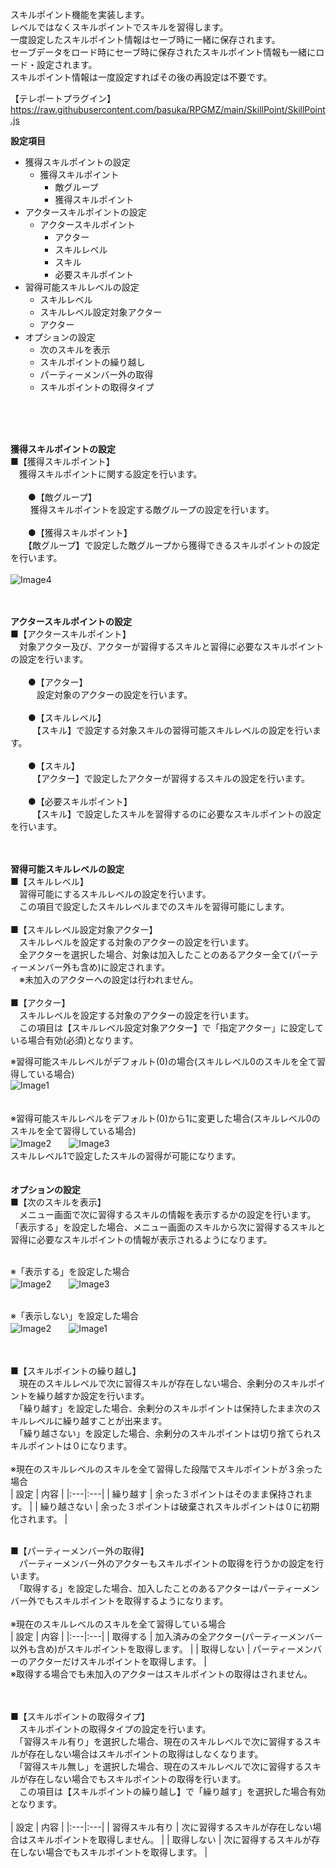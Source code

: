 スキルポイント機能を実装します。</br>
レベルではなくスキルポイントでスキルを習得します。</br>
一度設定したスキルポイント情報はセーブ時に一緒に保存されます。</br>
セーブデータをロード時にセーブ時に保存されたスキルポイント情報も一緒にロード・設定されます。</br>
スキルポイント情報は一度設定すればその後の再設定は不要です。</br>

【テレポートプラグイン】</br>
https://raw.githubusercontent.com/basuka/RPGMZ/main/SkillPoint/SkillPoint.js</br>


<B>設定項目</B></br>

- 獲得スキルポイントの設定
  - 獲得スキルポイント
    - 敵グループ
    - 獲得スキルポイント
- アクタースキルポイントの設定
  - アクタースキルポイント
    - アクター
    - スキルレベル
    - スキル
    - 必要スキルポイント
- 習得可能スキルレベルの設定
  - スキルレベル
  - スキルレベル設定対象アクター
  - アクター
- オプションの設定
  - 次のスキルを表示
  - スキルポイントの繰り越し
  - パーティーメンバー外の取得
  - スキルポイントの取得タイプ

</br>
</br>
</br>

<B>獲得スキルポイントの設定</B></br>
■【獲得スキルポイント】</br>
　獲得スキルポイントに関する設定を行います。</br>
  </br>
　　●【敵グループ】</br>
　　  獲得スキルポイントを設定する敵グループの設定を行います。</br>
      </br>
　　●【獲得スキルポイント】</br>
　　【敵グループ】で設定した敵グループから獲得できるスキルポイントの設定を行います。</br>
</br>
![Image4](/SkillPoint/image/image4.png)</br>
</br>
</br>

<B>アクタースキルポイントの設定</B></br>
■【アクタースキルポイント】</br>
　対象アクター及び、アクターが習得するスキルと習得に必要なスキルポイントの設定を行います。</br>
  </br>
　　●【アクター】</br>
　　　設定対象のアクターの設定を行います。</br>
    </br>
　　●【スキルレベル】</br>
　　　【スキル】で設定する対象スキルの習得可能スキルレベルの設定を行います。</br>
    </br>
　　●【スキル】</br>
　　　【アクター】で設定したアクターが習得するスキルの設定を行います。</br>
    </br>
　　●【必要スキルポイント】</br>
　　　【スキル】で設定したスキルを習得するのに必要なスキルポイントの設定を行います。</br>
</br>
</br>

<B>習得可能スキルレベルの設定</B></br>
■【スキルレベル】</br>
　習得可能にするスキルレベルの設定を行います。</br>
　この項目で設定したスキルレベルまでのスキルを習得可能にします。</br>
</br>
■【スキルレベル設定対象アクター】</br>
　スキルレベルを設定する対象のアクターの設定を行います。</br>
　全アクターを選択した場合、対象は加入したことのあるアクター全て(パーティーメンバー外も含め)に設定されます。</br>
　※未加入のアクターへの設定は行われません。</br>
</br>
■【アクター】</br>
　スキルレベルを設定する対象のアクターの設定を行います。</br>
　この項目は【スキルレベル設定対象アクター】で「指定アクター」に設定している場合有効(必須)となります。
 </br>

※習得可能スキルレベルがデフォルト(0)の場合(スキルレベル0のスキルを全て習得している場合)</br>
![Image1](/SkillPoint/image/image1.png)</br>
</br>
</br>
※習得可能スキルレベルをデフォルト(0)から1に変更した場合(スキルレベル0のスキルを全て習得している場合)</br>
![Image2](/SkillPoint/image/image2.png)　　![Image3](/SkillPoint/image/image3.png)</br>
スキルレベル1で設定したスキルの習得が可能になります。</br>
</br>
</br>
<B>オプションの設定</B></br>
■【次のスキルを表示】</br>
　メニュー画面で次に習得するスキルの情報を表示するかの設定を行います。</br>
 「表示する」を設定した場合、メニュー画面のスキルから次に習得するスキルと習得に必要なスキルポイントの情報が表示されるようになります。</br>
</br>

※「表示する」を設定した場合</br>
![Image2](/SkillPoint/image/image2.png)　　![Image3](/SkillPoint/image/image3.png)</br>
</br>

※「表示しない」を設定した場合</br>
![Image2](/SkillPoint/image/image2.png)　　![Image1](/SkillPoint/image/image1.png)</br>
</br>
</br>

■【スキルポイントの繰り越し】</br>
　現在のスキルレベルで次に習得スキルが存在しない場合、余剰分のスキルポイントを繰り越すか設定を行います。</br>
　「繰り越す」を設定した場合、余剰分のスキルポイントは保持したまま次のスキルレベルに繰り越すことが出来ます。</br>
　「繰り越さない」を設定した場合、余剰分のスキルポイントは切り捨てられスキルポイントは０になります。</br>
</br>
※現在のスキルレベルのスキルを全て習得した段階でスキルポイントが３余った場合 </br>
| 設定 | 内容 |
|:---|:---|
| 繰り越す | 余った３ポイントはそのまま保持されます。 |
| 繰り越さない | 余った３ポイントは破棄されスキルポイントは０に初期化されます。 |
</br>
</br>

■【パーティーメンバー外の取得】</br>
　パーティーメンバー外のアクターもスキルポイントの取得を行うかの設定を行います。</br>
　「取得する」を設定した場合、加入したことのあるアクターはパーティーメンバー外でもスキルポイントを取得するようになります。</br>
 </br>
※現在のスキルレベルのスキルを全て習得している場合 </br>
| 設定 | 内容 |
|:---|:---|
| 取得する | 加入済みの全アクター(パーティーメンバー以外も含め)がスキルポイントを取得します。 |
| 取得しない | パーティーメンバーのアクターだけスキルポイントを取得します。 |
</br>
※取得する場合でも未加入のアクターはスキルポイントの取得はされません。</br>
</br>
</br>

■【スキルポイントの取得タイプ】</br>
　スキルポイントの取得タイプの設定を行います。</br>
　「習得スキル有り」を選択した場合、現在のスキルレベルで次に習得するスキルが存在しない場合はスキルポイントの取得はしなくなります。</br>
　「習得スキル無し」を選択した場合、現在のスキルレベルで次に習得するスキルが存在しない場合でもスキルポイントの取得を行います。</br>
　この項目は【スキルポイントの繰り越し】で「繰り越す」を選択した場合有効となります。</br>
</br>
| 設定 | 内容 |
|:---|:---|
| 習得スキル有り | 次に習得するスキルが存在しない場合はスキルポイントを取得しません。 |
| 取得しない | 次に習得するスキルが存在しない場合でもスキルポイントを取得します。 |
